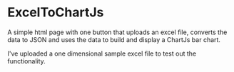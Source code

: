 # ExcelToChartJs

A simple html page with one button that uploads an excel file, converts the data to JSON and uses the data to build and display a ChartJs bar chart.

I've uploaded a one dimensional sample excel file to test out the functionality.
